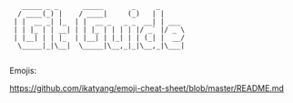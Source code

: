 ```
   _____ _ _      _____       _     _      
  / ____(_) |    / ____|     (_)   | |     
 | |  __ _| |_  | |  __ _   _ _  __| | ___ 
 | | |_ | | __| | | |_ | | | | |/ _` |/ _ \
 | |__| | | |_  | |__| | |_| | | (_| |  __/
  \_____|_|\__|  \_____|\__,_|_|\__,_|\___|
                                        
```

Emojis:

https://github.com/ikatyang/emoji-cheat-sheet/blob/master/README.md
